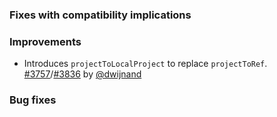 [@dwijnand]: https://github.com/dwijnand

[#3757]: https://github.com/sbt/sbt/issues/3757
[#3836]: https://github.com/sbt/sbt/pull/3836

### Fixes with compatibility implications

### Improvements

- Introduces `projectToLocalProject` to replace `projectToRef`.  [#3757][]/[#3836][] by [@dwijnand][]

### Bug fixes
